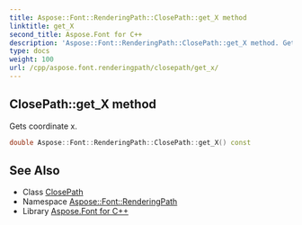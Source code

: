```yaml
---
title: Aspose::Font::RenderingPath::ClosePath::get_X method
linktitle: get_X
second_title: Aspose.Font for C++
description: 'Aspose::Font::RenderingPath::ClosePath::get_X method. Gets coordinate x in C++.'
type: docs
weight: 100
url: /cpp/aspose.font.renderingpath/closepath/get_x/
---
```

## ClosePath::get_X method


Gets coordinate x.

```cpp
double Aspose::Font::RenderingPath::ClosePath::get_X() const
```

## See Also

* Class [ClosePath](../)
* Namespace [Aspose::Font::RenderingPath](../../)
* Library [Aspose.Font for C++](../../../)

